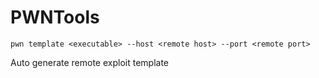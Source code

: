 # PWNTools 

```pwn template <executable> --host <remote host> --port <remote port>```

Auto generate remote exploit template
